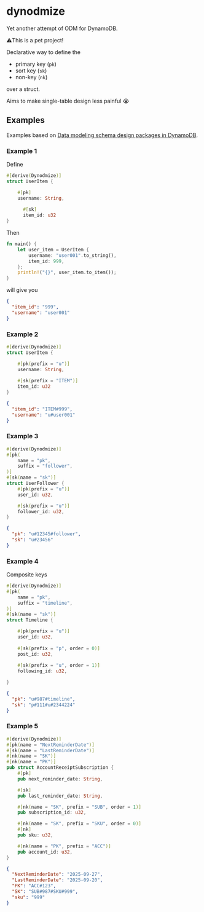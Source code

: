 # dynodmize

Yet another attempt of ODM for DynamoDB.

⚠️This is a pet project!

Declarative way to define the

* primary key (`pk`)
* sort key (`sk`)
* non-key (`nk`)

over a struct.

Aims to make single-table design less painful 😭

## Examples

Examples based
on [Data modeling schema design packages in DynamoDB](https://docs.aws.amazon.com/amazondynamodb/latest/developerguide/data-modeling-schemas.html).

### Example 1

Define

```rust
#[derive(Dynodmize)]
struct UserItem {

  	#[pk]
  	username: String,
	
	  #[sk]
	  item_id: u32
}
```

Then

```rust
fn main() {
    let user_item = UserItem {
        username: "user001".to_string(),
        item_id: 999,
    };
    println!("{}", user_item.to_item());
}
```

will give you

```json
{
  "item_id": "999",
  "username": "user001"
}
```

### Example 2

```rust
#[derive(Dynodmize)]
struct UserItem {

	#[pk(prefix = "u")]
	username: String,
	
	#[sk(prefix = "ITEM")]
	item_id: u32
}
```

```json
{
  "item_id": "ITEM#999",
  "username": "u#user001"
}
```

### Example 3


```rust
#[derive(Dynodmize)]
#[pk(
    name = "pk",
    suffix = "follower",
)]
#[sk(name = "sk")]
struct UserFollower {
    #[pk(prefix = "u")]
    user_id: u32,

    #[sk(prefix = "u")]
    follower_id: u32,
}
```

```json
{
  "pk": "u#12345#follower",
  "sk": "u#23456"
}
```

### Example 4

Composite keys

```rust
#[derive(Dynodmize)]
#[pk(
	name = "pk",
	suffix = "timeline",
)]
#[sk(name = "sk")]
struct Timeline {

	#[pk(prefix = "u")]
	user_id: u32,
	
	#[sk(prefix = "p", order = 0)]
	post_id: u32,
	
	#[sk(prefix = "u", order = 1)]
	following_id: u32,

}
```

```json
{
  "pk": "u#987#timeline",
  "sk": "p#111#u#2344224"
}
```

### Example 5

```rust
#[derive(Dynodmize)]
#[pk(name = "NextReminderDate")]
#[sk(name = "LastReminderDate")]
#[nk(name = "SK")]
#[nk(name = "PK")]
pub struct AccountReceiptSubscription {
    #[pk]
    pub next_reminder_date: String,

    #[sk]
    pub last_reminder_date: String,

    #[nk(name = "SK", prefix = "SUB", order = 1)]
    pub subscription_id: u32,

    #[nk(name = "SK", prefix = "SKU", order = 0)]
    #[nk]
    pub sku: u32,

    #[nk(name = "PK", prefix = "ACC")]
    pub account_id: u32,
}
```

```json
{
  "NextReminderDate": "2025-09-27",
  "LastReminderDate": "2025-09-20",
  "PK": "ACC#123",
  "SK": "SUB#987#SKU#999",
  "sku": "999"
}
```